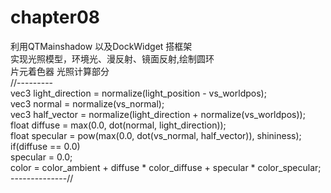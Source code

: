 # chapter08
利用QTMainshadow 以及DockWidget 搭框架<br/>
实现光照模型，环境光、漫反射、镜面反射,绘制圆环<br/>
片元着色器 光照计算部分<br/>
//---------<br/>
    vec3 light_direction = normalize(light_position - vs_worldpos);<br/>
    vec3 normal = normalize(vs_normal);<br/>
    vec3 half_vector = normalize(light_direction + normalize(vs_worldpos));<br/>
    float diffuse = max(0.0, dot(normal, light_direction));<br/>
    float specular = pow(max(0.0, dot(vs_normal, half_vector)), shininess);<br/>
	  if(diffuse == 0.0)<br/>
		  specular = 0.0;<br/>
    color = color_ambient + diffuse * color_diffuse + specular * color_specular;<br/>
--------------//<br/>
    
    
